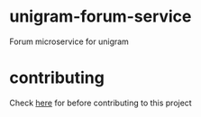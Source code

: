 # unigram-forum-service

Forum microservice for unigram

# contributing

Check [here](https://github.com/Dev-47/.github/blob/main/contributing/branch-names.md) for before contributing to this project
